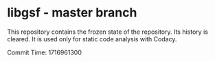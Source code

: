 # libgsf - master branch

This repository contains the frozen state of the repository.
Its history is cleared. It is used only for static code
analysis with Codacy.

Commit Time: 1716961300